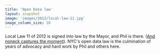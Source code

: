 ```yaml
---
title: 'Open Data law'
layout: snapshot
image: 'images/2012/local-law-11.jpg'
image_column_size: 10
---
```


Local Law 11 of 2012 is signed into law by the Mayor, and Phil is there. (<a href="https://www.flickr.com/photos/noneck/8535171173/">And noneck captures the moment</a>). NYC's open data law is the culmination of years of advocacy and hard work by Phil and others here. 